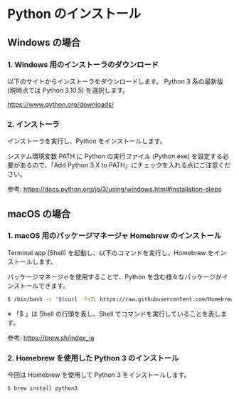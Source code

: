 # Python のインストール

## Windows の場合
### 1. Windows 用のインストーラのダウンロード
以下のサイトからインストーラをダウンロードします。
Python 3 系の最新版 (現時点では Python 3.10.5) を選択します。

https://www.python.org/downloads/

### 2. インストーラ
インストーラを実行し、Python をインストールします。

システム環境変数 PATH に Python の実行ファイル (Python.exe) を設定する必要があるので、「Add Python 3.X to PATH」にチェックを入れる点にご注意ください。

参考: https://docs.python.org/ja/3/using/windows.html#installation-steps

## macOS の場合
### 1. macOS 用のパッケージマネージャ Homebrew のインストール
Terminal.app (Shell) を起動し、以下のコマンドを実行し、Homebrew をインストールします。

パッケージマネージャを使用することで、Python を含む様々なパッケージがインストールできます。

```bash
$ /bin/bash -c "$(curl -fsSL https://raw.githubusercontent.com/Homebrew/install/HEAD/install.sh)"
```

※ 「$ 」は Shell の行頭を表し、Shell でコマンドを実行していることを表します。

参考: https://brew.sh/index_ja

### 2. Homebrew を使用した Python 3 のインストール
今回は Homebrew を使用して Python 3 をインストールします。

```
$ brew install python3
```

